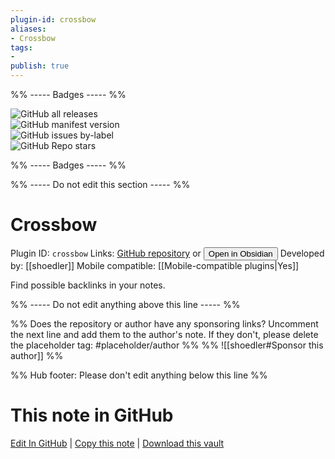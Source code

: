 ```yaml
---
plugin-id: crossbow
aliases:
- Crossbow
tags: 
- 
publish: true
---
```


%% ----- Badges ----- %%

![GitHub all releases](https://img.shields.io/github/downloads/shoedler/crossbow/total?color=573E7A&logo=github&style=for-the-badge)   
![GitHub manifest version](https://img.shields.io/github/manifest-json/v/shoedler/crossbow?color=573E7A&logo=github&style=for-the-badge)   
![GitHub issues by-label](https://img.shields.io/github/issues/shoedler/crossbow/help%20wanted?color=573E7A&logo=github&style=for-the-badge)   
![GitHub Repo stars](https://img.shields.io/github/stars/shoedler/crossbow?color=573E7A&logo=github&style=for-the-badge)

%% ----- Badges ----- %%

%% ----- Do not edit this section ----- %%

# Crossbow

Plugin ID: `crossbow`
Links: [GitHub repository](https://github.com/shoedler/crossbow) or [<button id=HH>Open in Obsidian</button>](obsidian://show-plugin?id=crossbow)
Developed by: [[shoedler]]
Mobile compatible: [[Mobile-compatible plugins|Yes]]

Find possible backlinks in your notes.

%% ----- Do not edit anything above this line ----- %% 

%% Does the repository or author have any sponsoring links? Uncomment the next line and add them to the author's note. If they don't, please delete the placeholder tag: #placeholder/author %%
%% ![[shoedler#Sponsor this author]] %%

%% Hub footer: Please don't edit anything below this line %%

# This note in GitHub

<span class="git-footer">[Edit In GitHub](https://github.dev/obsidian-community/obsidian-hub/blob/main/02%20-%20Community%20Expansions/02.05%20All%20Community%20Expansions/Plugins/crossbow.md "git-hub-edit-note") | [Copy this note](https://raw.githubusercontent.com/obsidian-community/obsidian-hub/main/02%20-%20Community%20Expansions/02.05%20All%20Community%20Expansions/Plugins/crossbow.md "git-hub-copy-note") | [Download this vault](https://github.com/obsidian-community/obsidian-hub/archive/refs/heads/main.zip "git-hub-download-vault") </span>
